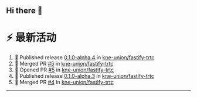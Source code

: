 ## Hi there 👋

<!--

**Here are some ideas to get you started:**

🙋‍♀️ A short introduction - what is your organization all about?
🌈 Contribution guidelines - how can the community get involved?
👩‍💻 Useful resources - where can the community find your docs? Is there anything else the community should know?
🍿 Fun facts - what does your team eat for breakfast?
🧙 Remember, you can do mighty things with the power of [Markdown](https://docs.github.com/github/writing-on-github/getting-started-with-writing-and-formatting-on-github/basic-writing-and-formatting-syntax)
-->


# ⚡ 最新活动

<!--START_SECTION:activity-->
1. 🚀 Published release [0.1.0-alpha.4](https://github.com/kne-union/fastify-trtc/releases/tag/0.1.0-alpha.4) in [kne-union/fastify-trtc](https://github.com/kne-union/fastify-trtc)
2. 🎉 Merged PR [#5](https://github.com/kne-union/fastify-trtc/pull/5) in [kne-union/fastify-trtc](https://github.com/kne-union/fastify-trtc)
3. 💪 Opened PR [#5](https://github.com/kne-union/fastify-trtc/pull/5) in [kne-union/fastify-trtc](https://github.com/kne-union/fastify-trtc)
4. 🚀 Published release [0.1.0-alpha.3](https://github.com/kne-union/fastify-trtc/releases/tag/0.1.0-alpha.3) in [kne-union/fastify-trtc](https://github.com/kne-union/fastify-trtc)
5. 🎉 Merged PR [#4](https://github.com/kne-union/fastify-trtc/pull/4) in [kne-union/fastify-trtc](https://github.com/kne-union/fastify-trtc)
<!--END_SECTION:activity-->

---
